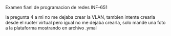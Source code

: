 Examen fianl de programacion de redes INF-651

la pregunta 4 a mi no me dejaba crear la VLAN, tambien intente crearla 
desde el ruoter virtual pero igual no me dejaba crearla, solo mande 
una foto a la plataforma mostrando en archivo .ymal
